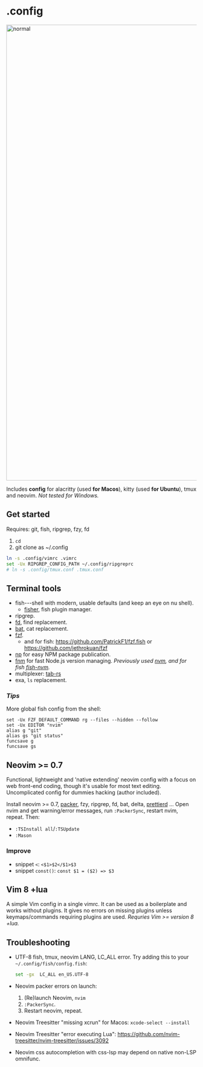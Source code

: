 # .config

<img width="1205" alt="normal" src="https://user-images.githubusercontent.com/729055/174159129-26121552-2c49-4f43-bb63-1fb0ff722bf7.png">

Includes **config** for alacritty (used **for Macos**), kitty (used **for Ubuntu**), tmux and neovim. *Not tested for Windows.*

## Get started

Requires: git, fish, ripgrep, fzy, fd

1. `cd`
2. git clone as ~/.config

```sh
ln -s .config/vimrc .vimrc
set -Ux RIPGREP_CONFIG_PATH ~/.config/ripgreprc
# ln -s .config/tmux.conf .tmux.conf
```

## Terminal tools

- fish---shell with modern, usable defaults (and keep an eye on nu shell).
	- [fisher](https://github.com/jorgebucaran/fisher), fish plugin manager.
- ripgrep.
- [fd](https://github.com/sharkdp/fd), find replacement.
- [bat](https://github.com/sharkdp/bat), cat replacement.
- [fzf](https://github.com/junegunn/fzf).
	- and for fish: https://github.com/PatrickF1/fzf.fish or https://github.com/jethrokuan/fzf
- [np](https://github.com/sindresorhus/np) for easy NPM package publication.
- [fnm](https://github.com/Schniz/fnm) for fast Node.js version managing. *Previously used [nvm](https://github.com/nvm-sh/nvm), and for fish [fish-nvm](https://github.com/FabioAntunes/fish-nvm).*
- multiplexer: [tab-rs](https://github.com/austinjones/tab-rs)
- exa, `ls` replacement.

### *Tips*

More global fish config from the shell:

```fish
set -Ux FZF_DEFAULT_COMMAND rg --files --hidden --follow
set -Ux EDITOR "nvim"
alias g "git"
alias gs "git status"
funcsave g
funcsave gs
```

## Neovim >= 0.7

Functional, lightweight and 'native extending' neovim config with a focus on web front-end coding, though it's usable for most text editing. Uncomplicated config for dummies hacking (author included).

Install neovim >= 0.7, [packer](https://github.com/wbthomason/packer.nvim), fzy, ripgrep, fd, bat, delta, [prettierd](https://github.com/fsouza/prettierd) ... Open nvim and get warning/error messages, run `:PackerSync`, restart nvim, repeat. Then:

- `:TSInstall all`/`:TSUpdate`
- `:Mason`

### Improve

- snippet `<`: `<$1>$2</$1>$3`
- snippet `const()`: `const $1 = ($2) => $3`

## Vim 8 +lua

A simple Vim config in a single vimrc. It can be used as a boilerplate and works without plugins. It gives no errors on missing plugins unless keymaps/commands requiring plugins are used. *Requries Vim >= version 8 +lua.*

## Troubleshooting

- UTF-8 fish, tmux, neovim LANG, LC_ALL error. Try adding this to your `~/.config/fish/config.fish`:

	```bash
	set -gx  LC_ALL en_US.UTF-8
	```

- Neovim packer errors on launch:

	1. (Re)launch Neovim, `nvim`
	2. `:PackerSync`.
	3. Restart neovim, repeat.

- Neovim Treesitter "missing xcrun" for Macos: `xcode-select --install`

- Neovim Treesitter "error executing Lua": https://github.com/nvim-treesitter/nvim-treesitter/issues/3092

- Neovim css autocompletion with css-lsp may depend on native non-LSP omnifunc.


[gl]: https://github.com/junegunn/gv.vim
[gd]: https://github.com/sindrets/diffview.nvim
[nts]: https://github.com/nvim-treesitter/nvim-treesitter
